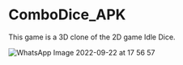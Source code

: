 # ComboDice_APK

This game is a 3D clone of the 2D game Idle Dice.

![WhatsApp Image 2022-09-22 at 17 56 57](https://user-images.githubusercontent.com/76611569/191782666-66a31619-f375-4840-8e7d-64f262f98c24.jpeg)
